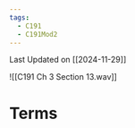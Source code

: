 ```yaml
---
tags:
  - C191
  - C191Mod2
---
```

Last Updated on [[2024-11-29]]

![[C191 Ch 3 Section 13.wav]]

# Terms

